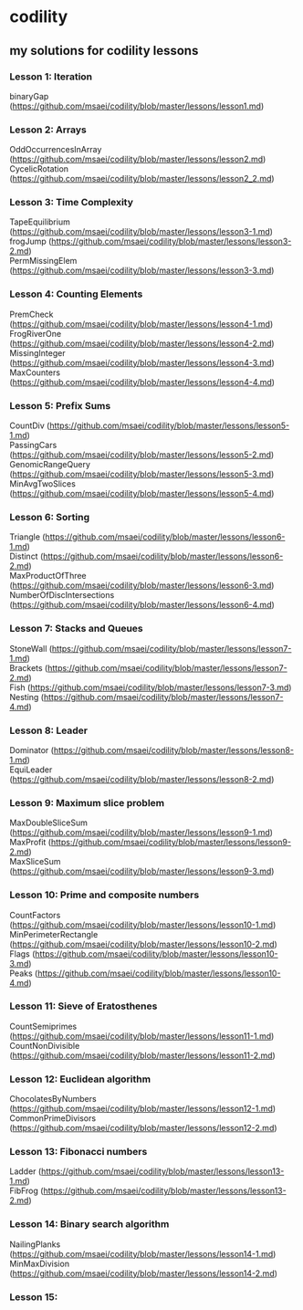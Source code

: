 # codility
## my solutions for codility lessons
### Lesson 1: Iteration
binaryGap (https://github.com/msaei/codility/blob/master/lessons/lesson1.md)

### Lesson 2: Arrays
OddOccurrencesInArray (https://github.com/msaei/codility/blob/master/lessons/lesson2.md)  
CycelicRotation (https://github.com/msaei/codility/blob/master/lessons/lesson2_2.md)

### Lesson 3: Time Complexity
TapeEquilibrium (https://github.com/msaei/codility/blob/master/lessons/lesson3-1.md)  
frogJump (https://github.com/msaei/codility/blob/master/lessons/lesson3-2.md)  
PermMissingElem (https://github.com/msaei/codility/blob/master/lessons/lesson3-3.md)

### Lesson 4: Counting Elements
PremCheck (https://github.com/msaei/codility/blob/master/lessons/lesson4-1.md)  
FrogRiverOne (https://github.com/msaei/codility/blob/master/lessons/lesson4-2.md)  
MissingInteger (https://github.com/msaei/codility/blob/master/lessons/lesson4-3.md)  
MaxCounters (https://github.com/msaei/codility/blob/master/lessons/lesson4-4.md)

### Lesson 5: Prefix Sums
CountDiv (https://github.com/msaei/codility/blob/master/lessons/lesson5-1.md)  
PassingCars (https://github.com/msaei/codility/blob/master/lessons/lesson5-2.md)  
GenomicRangeQuery (https://github.com/msaei/codility/blob/master/lessons/lesson5-3.md)  
MinAvgTwoSlices (https://github.com/msaei/codility/blob/master/lessons/lesson5-4.md)

### Lesson 6: Sorting
Triangle (https://github.com/msaei/codility/blob/master/lessons/lesson6-1.md)  
Distinct (https://github.com/msaei/codility/blob/master/lessons/lesson6-2.md)  
MaxProductOfThree (https://github.com/msaei/codility/blob/master/lessons/lesson6-3.md)  
NumberOfDiscIntersections (https://github.com/msaei/codility/blob/master/lessons/lesson6-4.md)

### Lesson 7: Stacks and Queues
StoneWall (https://github.com/msaei/codility/blob/master/lessons/lesson7-1.md)  
Brackets (https://github.com/msaei/codility/blob/master/lessons/lesson7-2.md)  
Fish (https://github.com/msaei/codility/blob/master/lessons/lesson7-3.md)  
Nesting (https://github.com/msaei/codility/blob/master/lessons/lesson7-4.md)

### Lesson 8: Leader
Dominator (https://github.com/msaei/codility/blob/master/lessons/lesson8-1.md)  
EquiLeader (https://github.com/msaei/codility/blob/master/lessons/lesson8-2.md)

### Lesson 9: Maximum slice problem
MaxDoubleSliceSum (https://github.com/msaei/codility/blob/master/lessons/lesson9-1.md)  
MaxProfit (https://github.com/msaei/codility/blob/master/lessons/lesson9-2.md)  
MaxSliceSum (https://github.com/msaei/codility/blob/master/lessons/lesson9-3.md)  

### Lesson 10: Prime and composite numbers
CountFactors (https://github.com/msaei/codility/blob/master/lessons/lesson10-1.md)  
MinPerimeterRectangle (https://github.com/msaei/codility/blob/master/lessons/lesson10-2.md)  
Flags (https://github.com/msaei/codility/blob/master/lessons/lesson10-3.md)  
Peaks (https://github.com/msaei/codility/blob/master/lessons/lesson10-4.md)

### Lesson 11: Sieve of Eratosthenes
CountSemiprimes (https://github.com/msaei/codility/blob/master/lessons/lesson11-1.md)  
CountNonDivisible (https://github.com/msaei/codility/blob/master/lessons/lesson11-2.md)

### Lesson 12: Euclidean algorithm
ChocolatesByNumbers (https://github.com/msaei/codility/blob/master/lessons/lesson12-1.md)  
CommonPrimeDivisors (https://github.com/msaei/codility/blob/master/lessons/lesson12-2.md)

### Lesson 13: Fibonacci numbers
Ladder (https://github.com/msaei/codility/blob/master/lessons/lesson13-1.md)  
FibFrog (https://github.com/msaei/codility/blob/master/lessons/lesson13-2.md)

### Lesson 14: Binary search algorithm
NailingPlanks (https://github.com/msaei/codility/blob/master/lessons/lesson14-1.md)  
MinMaxDivision (https://github.com/msaei/codility/blob/master/lessons/lesson14-2.md)

### Lesson 15:
